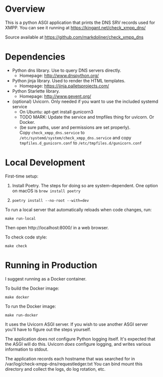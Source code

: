 Overview
========
This is a python ASGI application that prints the DNS SRV records used
for XMPP. You can see it running at https://kingant.net/check_xmpp_dns/

Source available at https://github.com/markdoliner/check_xmpp_dns


Dependencies
============
* Python dns library. Use to query DNS servers directly.
  * Homepage: http://www.dnspython.org/
* Python jinja library. Used to render the HTML templates.
  * Homepage: https://jinja.palletsprojects.com/
* Python Starlette library.
  * Homepage: http://www.gevent.org/
* (optional) Uvicorn. Only needed if you want to use the included systemd service
  * On Ubuntu: apt-get install gunicorn3
  * TODO MARK: Update the service and tmpfiles thing for uvicorn. Or Docker.
  * (be sure paths, user and permissions are set properly). \
    Copy `check_xmpp_dns.service` to `/etc/systemd/system/check_xmpp_dns.service`
    and copy `tmpfiles.d_gunicorn.conf` to `/etc/tmpfiles.d/gunicorn.conf`


Local Development
=================
First-time setup:
1. Install Poetry. The steps for doing so are system-dependent. One option on macOS is `brew
install poetry`
2. ```
   poetry install --no-root --with=dev
   ```

To run a local server that automatically reloads when code changes, run:
```
make run-local
```
Then open http://localhost:8000/ in a web browser.

To check code style:
```
make check
```


Running in Production
=====================
I suggest running as a Docker container.

To build the Docker image:
```
make docker
```

To run the Docker image:
```
make run-docker
```

It uses the Uvicorn ASGI server. If you wish to use another ASGI server you'll have to figure out
the steps yourself.

The application does not configure Python logging itself. It's expected that the ASGI will do this.
Uvicorn _does_ configure logging, and writes various information to stdout.

The application records each hostname that was searched for in
/var/log/check-xmpp-dns/requestledger.txt
You can bind mount this directory and collect the logs, do log rotation, etc.
